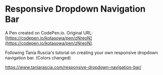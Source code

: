 # Responsive Dropdown Navigation Bar

A Pen created on CodePen.io. Original URL: [https://codepen.io/kotasowa/pen/zNreoN](https://codepen.io/kotasowa/pen/zNreoN).

Following Tania Ruscia's tutorial on creating your own responsive dropdown navigation bar. (Colors changed)

https://www.taniarascia.com/responsive-dropdown-navigation-bar/